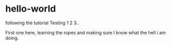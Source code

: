 # hello-world
following the tutorial
Testing 1 2 3.. 

First one here, learning the ropes and making sure I know what the hell i am doing.
